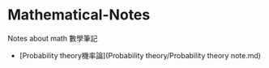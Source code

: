 # Mathematical-Notes
Notes about math
數學筆記

* [Probability theory機率論](Probability theory/Probability theory note.md)
